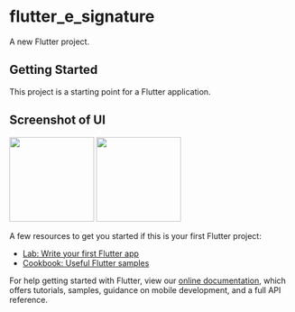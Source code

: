 # flutter_e_signature

A new Flutter project.

## Getting Started

This project is a starting point for a Flutter application.

## Screenshot of UI

<img src="https://user-images.githubusercontent.com/37434213/137480002-ba5a88eb-ca59-44c4-b2a0-9e998030fe8d.png" width="150">                                        <img src="https://user-images.githubusercontent.com/37434213/137480004-0e1f7ecb-346b-47ee-b005-4fab8ea32b82.png" width="150">

A few resources to get you started if this is your first Flutter project:

- [Lab: Write your first Flutter app](https://flutter.dev/docs/get-started/codelab)
- [Cookbook: Useful Flutter samples](https://flutter.dev/docs/cookbook)

For help getting started with Flutter, view our
[online documentation](https://flutter.dev/docs), which offers tutorials,
samples, guidance on mobile development, and a full API reference.
